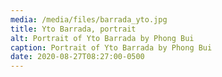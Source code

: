```yaml
---
media: /media/files/barrada_yto.jpg
title: Yto Barrada, portrait
alt: Portrait of Yto Barrada by Phong Bui
caption: Portrait of Yto Barrada by Phong Bui
date: 2020-08-27T08:27:00-0500
---
```

